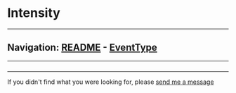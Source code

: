 # Intensity


---
Navigation: [README](README.md) - [EventType](EventType.md)
---







---


### 








### 











---

If you didn't find what you were looking for, please [send me a message](mailto:contact+help@haptrix.com)